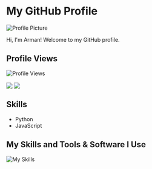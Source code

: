 # My GitHub Profile

![Profile Picture](profile_picture.jpg)

Hi, I'm Arman! Welcome to my GitHub profile.

## Profile Views

![Profile Views](https://komarev.com/ghpvc/?username=blackaleader)


<a href="https://github.com/anuraghazra/github-readme-stats" style="display: inline-block;">
  <img align="center" src="https://github-readme-stats.vercel.app/api/top-langs/?username=blackaleader&layout=compact&theme=buefy&hide_border=true" />
</a>

<img align="center" src="https://github.com/blackaleader/blackaleader/blob/main/redrose.gif?raw=true" style="display: inline-block;">


## Skills

- Python
- JavaScript


## My Skills and Tools & Software I Use
![My Skills](https://skillicons.dev/icons?i=js,html,css,nodejs,vscode,cloudflare,discord,github,git,py,mysql)

<!-- ## Contact Me

- LinkedIn: [Arman A](https://www.linkedin.com/in/yourprofile/) -->
